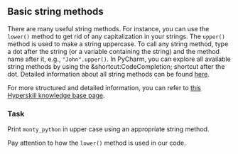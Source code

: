 ## Basic string methods

There are many useful string methods. For instance, you can use the `lower()` method to get 
rid of any capitalization in your strings. The `upper()` method is used to make a string 
uppercase. To call any string method, type a dot after the string (or a variable containing 
the string) and the method name after it, e.g., `"John".upper()`. In PyCharm, you can 
explore all available string methods by using the &shortcut:CodeCompletion; shortcut after the dot. 
Detailed information about all string methods can be found <a href="https://docs.python.org/3/library/stdtypes.html#string-methods">here</a>.

For more structured and detailed information, you can refer to [this Hyperskill knowledge base page](https://hyperskill.org/learn/step/6842).

### Task
Print `monty_python` in upper case using an appropriate string method.  

<div class='hint'>Pay attention to how the <code>lower()</code> method is used in our code.</div>

